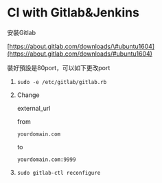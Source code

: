 # CI  with Gitlab&Jenkins

安裝Gitlab

[https://about.gitlab.com/downloads/\#ubuntu1604](https://about.gitlab.com/downloads/#ubuntu1604)

裝好預設是80port，可以如下更改port

1. `sudo -e /etc/gitlab/gitlab.rb`
2. Change

   external\_url

   from

   `yourdomain.com`

   to

   `yourdomain.com:9999`

3. `sudo gitlab-ctl reconfigure`


